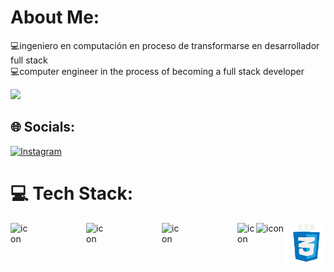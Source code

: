 #  About Me:
💻ingeniero en computación en proceso de transformarse en desarrollador full stack  
💻computer engineer in the process of becoming a full stack developer 

[![](https://visitcount.itsvg.in/api?id=EvananSemprun&label=Profile%20Views&icon=9&pretty=false)](https://visitcount.itsvg.in)
## 🌐 Socials:
[![Instagram](https://img.shields.io/badge/Instagram-%23E4405F.svg?logo=Instagram&logoColor=white)](https://instagram.com/evanan_s21) 

# 💻 Tech Stack:
<div style="display: flex;">
  
  <img src="https://techstack-generator.vercel.app/js-icon.svg" alt="icon" width="64" style="width: 64px; height: 64px; margin-right: 91px; margin-bottom: 0px;" />
  <img src="https://techstack-generator.vercel.app/ts-icon.svg" alt="icon" width="64" style="width: 64px; height: 64px; margin-right: 91px; margin-bottom: 0px;" />
  <img src="https://techstack-generator.vercel.app/sass-icon.svg" alt="icon" width="64" style="width: 64px; height: 64px; margin-right: 91px; margin-bottom: 0px;" />
  <img src="https://techstack-generator.vercel.app/react-icon.svg" alt="icon" width="64" style="width: 64px; height: 64px; margin-right: 0px; margin-bottom: 0px;" />
  
  <img src="https://media4.giphy.com/media/l3vRfNA1p0rvhMSvS/giphy.gif" alt="icon" width="64" style="width: 100px; height: 64px; margin-right: 0px; margin-bottom: 0px;" />
  
  <img src="https://raw.githubusercontent.com/Zenfection/Image/master/2021/06/08-15-57-53-68747470733a2f2f6d65646961302e67697068792e636f6d2f6d656469612f667345615a6c644e43384131504a336d77702f736f757263652e676966.gif" alt="icon" width="64" style="width: 100px; height: 64px; margin-right: 0px; margin-bottom: 0px;" />

</div>
